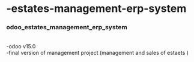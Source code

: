 # -estates-management-erp-system
<h3>odoo_estates_management_erp_system</h3></br>
-odoo v15.0</br>
-final version of management project (management and sales of estaets )</br>

